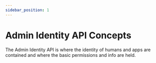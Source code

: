 ```yaml
---
sidebar_position: 1
---
```


# Admin Identity API Concepts

The Admin Identity API is where the identity of humans and apps are contained and where the basic permissions and info are held.
